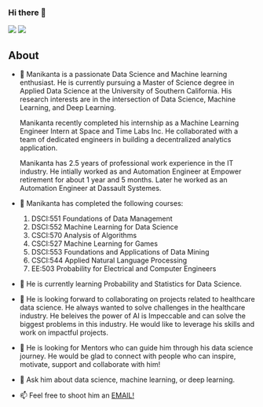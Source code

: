 ### Hi there 👋

[![](https://img.shields.io/badge/LinkedIn-0077B5?style=for-the-badge&logo=linkedin&logoColor=white)](https://www.linkedin.com/in//manikanta-chunduru-balaji-253a93103/) [![](https://img.shields.io/badge/Kaggle-20BEFF?style=for-the-badge&logo=Kaggle&logoColor=white)](https://www.kaggle.com/manikantacb) 

## About

- 🔭 Manikanta is a passionate Data Science and Machine learning enthusiast. He is currently pursuing a Master of Science degree in Applied Data Science at the University of Southern California. His research interests are in the intersection of Data Science, Machine Learning, and Deep Learning.

  Manikanta recently completed his internship as a Machine Learning Engineer Intern at Space and Time Labs Inc. He collaborated with a team of dedicated engineers in building a decentralized analytics application.
  
  Manikanta has 2.5 years of professional work experience in the IT industry. He intially worked as and Automation Engineer at Empower retirement for about 1 year and 5 months. Later he worked as an Automation Engineer at Dassault Systemes.
  

- 🔭 Manikanta has completed the following courses:
  1. DSCI:551 Foundations of Data Management
  2. DSCI:552 Machine Learning for Data Science
  3. CSCI:570 Analysis of Algorithms
  4. CSCI:527 Machine Learning for Games
  5. DSCI:553 Foundations and Applications of Data Mining
  6. CSCI:544 Applied Natural Language Processing
  7. EE:503 Probability for Electrical and Computer Engineers

- 🌱 He is currently learning Probability and Statistics for Data Science.

- 👯 He is looking forward to collaborating on projects related to healthcare data science. He always wanted to solve challenges in the healthcare industry. He beleives the power of AI is Impeccable and can solve the biggest problems in this industry. He would like to leverage his skills and work on impactful projects.

- 🤔 He is looking for Mentors who can guide him through his data science journey. He would be glad to connect with people who can inspire, motivate, support and collaborate with him!

- 💬 Ask him about data science, machine learning, or deep learning. 

- 📫 Feel free to shoot him an [EMAIL!](cb.manikanta@gmail.com)


<!--
**Manikantacb/Manikantacb** is a ✨ _special_ ✨ repository because its `README.md` (this file) appears on your GitHub profile.

Here are some ideas to get you started:

- 🔭 I’m currently working on ...
- 🌱 I’m currently learning ...
- 👯 I’m looking to collaborate on ...
- 🤔 I’m looking for help with ...
- 💬 Ask me about ...
- 📫 How to reach me: ...
- 😄 Pronouns: ...
- ⚡ Fun fact: ...

-->
